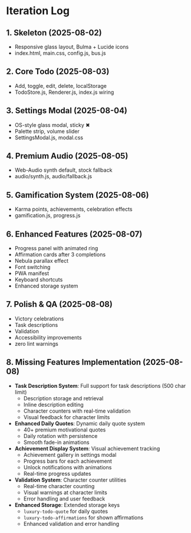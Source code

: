 # Iteration Log

## 1. Skeleton (2025-08-02)
- Responsive glass layout, Bulma + Lucide icons
- index.html, main.css, config.js, bus.js

## 2. Core Todo (2025-08-03)
- Add, toggle, edit, delete, localStorage
- TodoStore.js, Renderer.js, index.js wiring

## 3. Settings Modal (2025-08-04)
- OS-style glass modal, sticky ✖
- Palette strip, volume slider
- SettingsModal.js, modal.css

## 4. Premium Audio (2025-08-05)
- Web-Audio synth default, stock fallback
- audio/synth.js, audio/fallback.js

## 5. Gamification System (2025-08-06)
- Karma points, achievements, celebration effects
- gamification.js, progress.js

## 6. Enhanced Features (2025-08-07)
- Progress panel with animated ring
- Affirmation cards after 3 completions
- Nebula parallax effect
- Font switching
- PWA manifest
- Keyboard shortcuts
- Enhanced storage system

## 7. Polish & QA (2025-08-08)
- Victory celebrations
- Task descriptions
- Validation
- Accessibility improvements
- zero lint warnings

## 8. Missing Features Implementation (2025-08-08)
- **Task Description System**: Full support for task descriptions (500 char limit)
  - Description storage and retrieval
  - Inline description editing
  - Character counters with real-time validation
  - Visual feedback for character limits
- **Enhanced Daily Quotes**: Dynamic daily quote system
  - 40+ premium motivational quotes
  - Daily rotation with persistence
  - Smooth fade-in animations
- **Achievement Display System**: Visual achievement tracking
  - Achievement gallery in settings modal
  - Progress bars for each achievement
  - Unlock notifications with animations
  - Real-time progress updates
- **Validation System**: Character counter utilities
  - Real-time character counting
  - Visual warnings at character limits
  - Error handling and user feedback
- **Enhanced Storage**: Extended storage keys
  - `luxury-todo-quote` for daily quotes
  - `luxury-todo-affirmations` for shown affirmations
  - Enhanced validation and error handling
